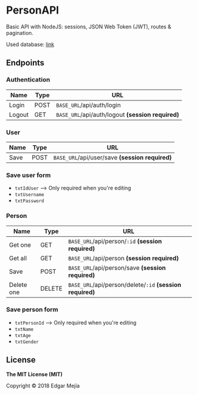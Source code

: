 # PersonAPI
Basic API with NodeJS: sessions, JSON Web Token (JWT), routes & pagination.

Used database: [link](https://github.com/edgarMejia/node-js-api-massive-js/blob/master/db/db_query.sql)

## Endpoints

### Authentication

| **Name** | **Type** | **URL** |
| ------ | ------ | ------ |
| Login | POST | `BASE_URL`/api/auth/login |
| Logout | GET | `BASE_URL`/api/auth/logout **(session required)** |

### User

| **Name** | **Type** | **URL** |
| ------ | ------ | ------ |
| Save | POST | `BASE_URL`/api/user/save **(session required)** |

### Save user form

- `txtIdUser` --> Only required when you're editing
- `txtUsername`
- `txtPassword`

### Person

| **Name** | **Type** | **URL** |
| ------ | ------ | ------ |
| Get one | GET | `BASE_URL`/api/person/`:id` **(session required)** |
| Get all | GET | `BASE_URL`/api/person **(session required)** |
| Save | POST | `BASE_URL`/api/person/save **(session required)** |
| Delete one | DELETE | `BASE_URL`/api/person/delete/`:id` **(session required)** |

### Save person form 

- `txtPersonId` --> Only required when you're editing
- `txtName`
- `txtAge`
- `txtGender`

## License
**The MIT License (MIT)**

Copyright © 2018 Edgar Mejía
